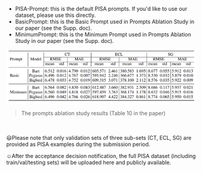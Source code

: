 
- PISA-Prompt: this is the default PISA prompts. If you'd like to use our dataset, please use this directly.
- BasicPrompt: this is the Basic Prompt used in Prompts Ablation Study in our paper (see the Supp. doc).
- MinimumPrompt: this is the Minimum Prompt used in Prompts Ablation Study in our paper (see the Supp. doc).

![](../resources/result_prompt_ablation.png)
> The prompts ablation study results (Table 10 in the paper)


<br/><br/>
:smiley:Please note that only validation sets of three sub-sets (CT, ECL, SG) are provided as PISA examples during the submission period.

:relaxed:After the acceptance decision notification, the full PISA dataset (including train/val/testing sets) will be uploaded here and publicly available.
